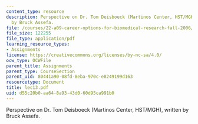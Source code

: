 ```yaml
---
content_type: resource
description: Perspective on Dr. Tom Deisboeck (Martinos Center, HST/MGH), written
  by Bruck Assefa.
file: /courses/22-a09-career-options-for-biomedical-research-fall-2006/d55c20b0aa648a9343d060d95ca991b0_lec13.pdf
file_size: 122255
file_type: application/pdf
learning_resource_types:
- Assignments
license: https://creativecommons.org/licenses/by-nc-sa/4.0/
ocw_type: OCWFile
parent_title: Assignments
parent_type: CourseSection
parent_uid: 80441a90-08fd-8eba-970c-e8249199d163
resourcetype: Document
title: lec13.pdf
uid: d55c20b0-aa64-8a93-43d0-60d95ca991b0
---
```

Perspective on Dr. Tom Deisboeck (Martinos Center, HST/MGH), written by Bruck Assefa.
